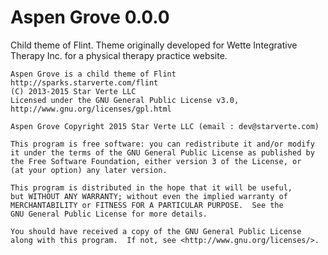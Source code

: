 Aspen Grove 0.0.0
=====
Child theme of Flint. Theme originally developed for Wette Integrative Therapy Inc. for a physical therapy practice website.

```
Aspen Grove is a child theme of Flint http://sparks.starverte.com/flint
(C) 2013-2015 Star Verte LLC
Licensed under the GNU General Public License v3.0, http://www.gnu.org/licenses/gpl.html
```

```
Aspen Grove Copyright 2015 Star Verte LLC (email : dev@starverte.com)

This program is free software: you can redistribute it and/or modify
it under the terms of the GNU General Public License as published by
the Free Software Foundation, either version 3 of the License, or
(at your option) any later version.

This program is distributed in the hope that it will be useful,
but WITHOUT ANY WARRANTY; without even the implied warranty of
MERCHANTABILITY or FITNESS FOR A PARTICULAR PURPOSE.  See the
GNU General Public License for more details.

You should have received a copy of the GNU General Public License
along with this program.  If not, see <http://www.gnu.org/licenses/>.
```
